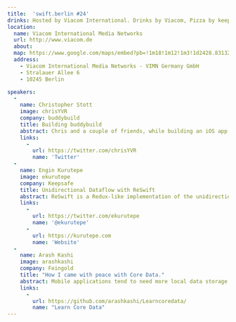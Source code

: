 ```yaml
---
title:  'swift.berlin #24'
drinks: Hosted by Viacom International. Drinks by Viacom, Pizza by keepsafe.
location:
  name: Viacom International Media Networks
  url: http://www.viacom.de
  about:
  map: https://www.google.com/maps/embed?pb=!1m18!1m12!1m3!1d2428.831321845248!2d13.451422416151283!3d52.50029287981058!2m3!1f0!2f0!3f0!3m2!1i1024!2i768!4f13.1!3m3!1m2!1s0x47a84e56013ec801%3A0x9417fa3b5cdc5c82!2sViacom+International+Media+Networks+-+VIMN+Germany+GmbH!5e0!3m2!1sde!2sde!4v1489688303662
  address:
    - Viacom International Media Networks - VIMN Germany GmbH
    - Stralauer Allee 6
    - 10245 Berlin

speakers:
  -
    name: Christopher Stott
    image: chrisYVR
    company: buddybuild
    title: Building buddybuild
    abstract: Chris and a couple of friends, while building an iOS app themselves, grew so frustrated that with existing developer tools, they decided to put the app on hold and build a better platform for all mobile developers.
    links:
      -
        url: https://twitter.com/chrisYVR
        name: 'Twitter'
  -
    name: Engin Kurutepe
    image: ekurutepe
    company: Keepsafe
    title: Unidirectional Dataflow with ReSwift
    abstract: ReSwift is a Redux-like implementation of the unidirectional data flow architecture in Swift. It helps you to isolate state inside your app and manage state transitions and propagation of state to various components in your app in a well-defined, predictable and testable fashion.
    links:
      -
        url: https://twitter.com/ekurutepe
        name: '@ekurutepe'
      -
        url: https://kurutepe.com
        name: 'Website'
  -
    name: Arash Kashi
    image: arashkashi
    company: Feingold
    title: "How I came with peace with Core Data."
    abstract: Mobile applications tend to need more local data storage nowadays. CoreData is a powerful tool for storing and querying locally stored information. In the first glance it may appears a little complicated to setup and use its power, at least this was the case to me. This talk aims to present a quick and easy way to setup Core Data. If you are interested to take a look before the meet-up, checkout the github link below.
    links:
      -
        url: https://github.com/arashkashi/Learncoredata/
        name: "Learn Core Data"
---
```

